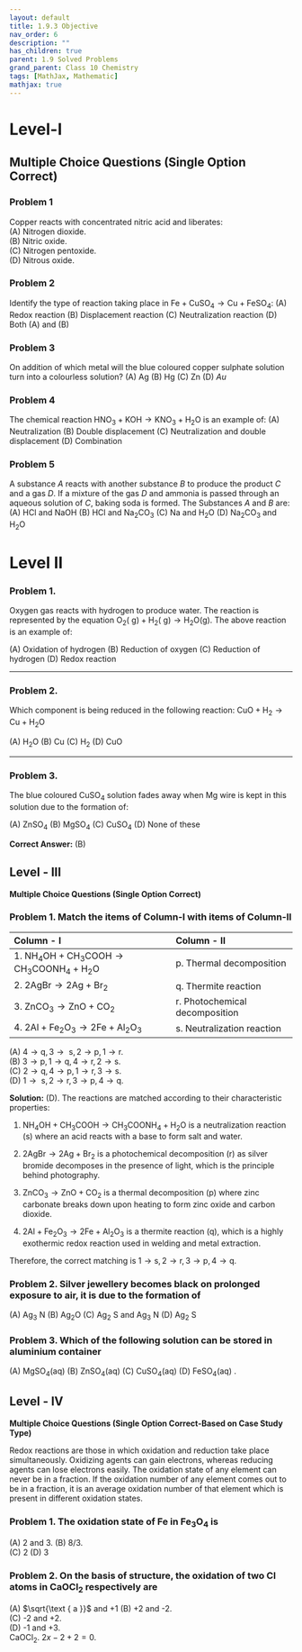```yaml
---
layout: default
title: 1.9.3 Objective 
nav_order: 6
description: ""
has_children: true
parent: 1.9 Solved Problems
grand_parent: Class 10 Chemistry 
tags: [MathJax, Mathematic]
mathjax: true
---
```

# Level-I

## Multiple Choice Questions (Single Option Correct)

 ### Problem 1

Copper reacts with concentrated nitric acid and liberates:  
(A) Nitrogen dioxide.  
(B) Nitric oxide.  
(C) Nitrogen pentoxide.  
(D) Nitrous oxide. 


### Problem 2

Identify the type of reaction taking place in $\mathrm{Fe}+\mathrm{CuSO}_4 \longrightarrow \mathrm{Cu}+\mathrm{FeSO}_4$:
(A) Redox reaction
(B) Displacement reaction
(C) Neutralization reaction
(D) Both (A) and (B)


### Problem 3

On addition of which metal will the blue coloured copper sulphate solution turn into a colourless solution?
(A) Ag
(B) Hg
(C) Zn
(D) $A u$


### Problem 4

The chemical reaction $\mathrm{HNO}_3+\mathrm{KOH} \longrightarrow \mathrm{KNO}_3+\mathrm{H}_2 \mathrm{O}$ is an example of:
(A) Neutralization
(B) Double displacement
(C) Neutralization and double displacement
(D) Combination


### Problem 5

A substance $A$ reacts with another substance $B$ to produce the product $C$ and a gas $D$. If a mixture of the gas $D$ and ammonia is passed through an aqueous solution of $C$, baking soda is formed. The Substances $A$ and $B$ are:
(A) HCl and NaOH
(B) HCl and $\mathrm{Na}_2 \mathrm{CO}_3$
(C) Na and $\mathrm{H}_2 \mathrm{O}$
(D) $\mathrm{Na}_2 \mathrm{CO}_3$ and $\mathrm{H}_2 \mathrm{O}$



# Level II

### Problem 1.

Oxygen gas reacts with hydrogen to produce water. The reaction is represented by the equation $\mathrm{O}_2(\mathrm{~g})+\mathrm{H}_2(\mathrm{~g}) \longrightarrow \mathrm{H}_2 \mathrm{O}(\mathrm{g})$. The above reaction is an example of:

(A) Oxidation of hydrogen
(B) Reduction of oxygen
(C) Reduction of hydrogen
(D) Redox reaction


---

### Problem 2.

Which component is being reduced in the following reaction: $\mathrm{CuO} + \mathrm{H}_2 \longrightarrow \mathrm{Cu} + \mathrm{H}_2 \mathrm{O}$

(A) $\mathrm{H}_2 \mathrm{O}$
(B) $\mathrm{Cu}$
(C) $\mathrm{H}_2$
(D) $\mathrm{CuO}$


---

### Problem 3.

The blue coloured $\mathrm{CuSO}_4$ solution fades away when Mg wire is kept in this solution due to the formation of:

(A) $\mathrm{ZnSO}_4$
(B) $\mathrm{MgSO}_4$
(C) $\mathrm{CuSO}_4$
(D) None of these

**Correct Answer:** (B)

## Level - III

**Multiple Choice Questions (Single Option Correct)**

### Problem 1. Match the items of Column-I with items of Column-II

| Column - I                                                                                                     | Column - II                     |
| :--------------------------------------------------------------------------------------------------------------- | :------------------------------ |
| 1. $\mathrm{NH}_4 \mathrm{OH}+\mathrm{CH}_3 \mathrm{COOH} \longrightarrow \mathrm{CH}_3 \mathrm{COONH}_4+\mathrm{H}_2 \mathrm{O}$ | p. Thermal decomposition        |
| 2. $2 \mathrm{AgBr} \longrightarrow 2 \mathrm{Ag}+\mathrm{Br}_2$                                                  | q. Thermite reaction            |
| 3. $\mathrm{ZnCO}_3 \longrightarrow \mathrm{ZnO}+\mathrm{CO}_2$                                                  | r. Photochemical decomposition |
| 4. $2 \mathrm{Al}+\mathrm{Fe}_2 \mathrm{O}_3 \longrightarrow 2 \mathrm{Fe}+\mathrm{Al}_2 \mathrm{O}_3$             | s. Neutralization reaction      |

(A) $4 \rightarrow \mathrm{q}, 3 \rightarrow \mathrm{~s}, 2 \rightarrow \mathrm{p}, 1 \rightarrow \mathrm{r}$.  
(B) $3 \rightarrow \mathrm{p}, 1 \rightarrow \mathrm{q}, 4 \rightarrow \mathrm{r}, 2 \rightarrow \mathrm{s}$.  
(C) $2 \rightarrow \mathrm{q}, 4 \rightarrow \mathrm{p}, 1 \rightarrow \mathrm{r}, 3 \rightarrow \mathrm{s}$.  
(D) $1 \rightarrow \mathrm{~s}, 2 \rightarrow \mathrm{r}, 3 \rightarrow \mathrm{p}, 4 \rightarrow \mathrm{q}$.  

**Solution:** (D). The reactions are matched according to their characteristic properties:

1. $\mathrm{NH}_4 \mathrm{OH}+\mathrm{CH}_3 \mathrm{COOH} \longrightarrow \mathrm{CH}_3 \mathrm{COONH}_4+\mathrm{H}_2 \mathrm{O}$ is a neutralization reaction (s) where an acid reacts with a base to form salt and water.

2. $2 \mathrm{AgBr} \longrightarrow 2 \mathrm{Ag}+\mathrm{Br}_2$ is a photochemical decomposition (r) as silver bromide decomposes in the presence of light, which is the principle behind photography.

3. $\mathrm{ZnCO}_3 \longrightarrow \mathrm{ZnO}+\mathrm{CO}_2$ is a thermal decomposition (p) where zinc carbonate breaks down upon heating to form zinc oxide and carbon dioxide.

4. $2 \mathrm{Al}+\mathrm{Fe}_2 \mathrm{O}_3 \longrightarrow 2 \mathrm{Fe}+\mathrm{Al}_2 \mathrm{O}_3$ is a thermite reaction (q), which is a highly exothermic redox reaction used in welding and metal extraction.

Therefore, the correct matching is $1 \rightarrow \mathrm{s}, 2 \rightarrow \mathrm{r}, 3 \rightarrow \mathrm{p}, 4 \rightarrow \mathrm{q}$.


### Problem 2. Silver jewellery becomes black on prolonged exposure to air, it is due to the formation of
(A) $\mathrm{Ag}_3 \mathrm{~N}$
(B) $\mathrm{Ag}_2 \mathrm{O}$
(C) $\mathrm{Ag}_2 \mathrm{~S}$ and $\mathrm{Ag}_3 \mathrm{~N}$
(D) $\mathrm{Ag}_2 \mathrm{~S}$


### Problem 3. Which of the following solution can be stored in aluminium container
(A) $\mathrm{MgSO}_4(\mathrm{aq})$
(B) $\mathrm{ZnSO}_4(\mathrm{aq})$
(C) $\mathrm{CuSO}_4(\mathrm{aq})$
(D) $\mathrm{FeSO}_4(\mathrm{aq})$
.

## Level - IV

**Multiple Choice Questions (Single Option Correct-Based on Case Study Type)**

Redox reactions are those in which oxidation and reduction take place simultaneously. Oxidizing agents can gain electrons, whereas reducing agents can lose electrons easily. The oxidation state of any element can never be in a fraction. If the oxidation number of any element comes out to be in a fraction, it is an average oxidation number of that element which is present in different oxidation states.

### Problem 1. The oxidation state of Fe in $\mathrm{Fe}_3 \mathrm{O}_4$ is
(A) 2 and 3. 
(B) $8 / 3$.  
(C) 2
(D) 3 


### Problem 2. On the basis of structure, the oxidation of two $\mathrm{Cl}$ atoms in $\mathrm{CaOCl}_2$ respectively are
(A) $\sqrt{\text { a }}$ and +1
(B) +2 and -2.  
(C) -2 and +2.  
(D) -1 and +3.  
$\mathrm{CaOCl}_2$. 
$2 x-2+2=0$. 



